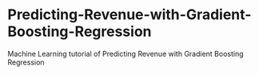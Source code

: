 # Predicting-Revenue-with-Gradient-Boosting-Regression
Machine Learning tutorial of Predicting Revenue with Gradient Boosting Regression
